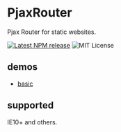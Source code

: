# PjaxRouter

Pjax Router for static websites.

[![Latest NPM release](https://img.shields.io/npm/v/pjax-router.svg)](https://www.npmjs.com/package/pjax-router)
![MIT License](https://img.shields.io/npm/l/pjax-router.svg)

## demos

- [basic](https://yomotsu.github.io/PjaxRouter/examples/index.html)

## supported

IE10+ and others.
